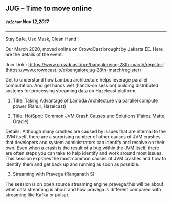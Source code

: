 ## JUG – Time to move online
 
##### `Vaibhav`  _Nov 12,2017_

___ 


Stay Safe, Use Mask, Clean Hand !

Our March 2020, moved online on CrowdCast brought by Jakarta EE. Here are the details of the event:

Join Link : [https://www.crowdcast.io/e/bangalorejug-28th-march/register](https://www.crowdcast.io/e/bangalorejug-28th-march/register)

Get to understand how Lambda architecture helps leverage parallel computation. And get hands wet (hands-on session) building distributed systems for processing streaming data on Hazelcast platform.

1. Title: Taking Advantage of Lambda Architecture via parallel compute power (Rahul, Hazelcast)

2. Title: HotSpot: Common JVM Crash Causes and Solutions (Fairoz Matte, Oracle)

Details: Although many crashes are caused by issues that are internal to the JVM itself, there are a surprising number of other causes of JVM crashes that developers and system administrators can identify and resolve on their own. Even when a crash is the result of a bug within the JVM itself, there are often steps you can take to help identify and work around most issues. This session explores the most common causes of JVM crashes and how to identify them and get back up and running as soon as possible.

3. Streaming with Pravega (Ranganath S)

The session is on open source streaming engine pravega.this will be about whet data streaming is about and how pravega is different compared with streaming like Kafka or pulsar.
